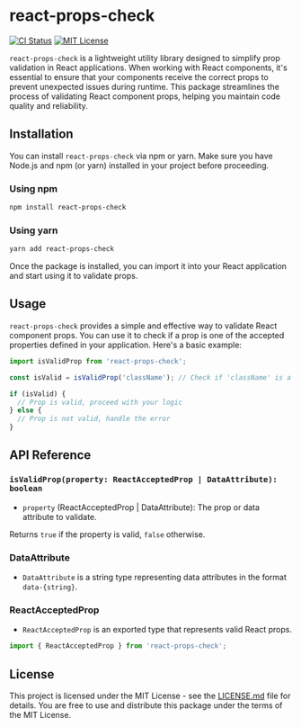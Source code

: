 # react-props-check

[![CI Status](https://img.shields.io/github/actions/workflow/status/tonyghiani/mnt/release.yml?style=for-the-badge&logo=github)](https://github.com/tonyghiani/mnt/actions)
[![MIT License](https://img.shields.io/badge/License-MIT-blue.svg?style=for-the-badge)](https://github.com/tonyghiani/mnt/blob/main/LICENSE)

`react-props-check` is a lightweight utility library designed to simplify prop validation in React applications. When working with React components, it's essential to ensure that your components receive the correct props to prevent unexpected issues during runtime. This package streamlines the process of validating React component props, helping you maintain code quality and reliability.

## Installation

You can install `react-props-check` via npm or yarn. Make sure you have Node.js and npm (or yarn) installed in your project before proceeding.

### Using npm

```bash
npm install react-props-check
```

### Using yarn

```bash
yarn add react-props-check
```

Once the package is installed, you can import it into your React application and start using it to validate props.

## Usage

`react-props-check` provides a simple and effective way to validate React component props. You can use it to check if a prop is one of the accepted properties defined in your application. Here's a basic example:

```javascript
import isValidProp from 'react-props-check';

const isValid = isValidProp('className'); // Check if 'className' is a valid React prop

if (isValid) {
  // Prop is valid, proceed with your logic
} else {
  // Prop is not valid, handle the error
}
```

## API Reference

### `isValidProp(property: ReactAcceptedProp | DataAttribute): boolean`

- `property` (ReactAcceptedProp | DataAttribute): The prop or data attribute to validate.

Returns `true` if the property is valid, `false` otherwise.

### DataAttribute

- `DataAttribute` is a string type representing data attributes in the format `data-{string}`.

### ReactAcceptedProp

- `ReactAcceptedProp` is an exported type that represents valid React props.

```javascript
import { ReactAcceptedProp } from 'react-props-check';
```

## License

This project is licensed under the MIT License - see the [LICENSE.md](https://github.com/tonyghiani/mnt/blob/main/LICENSE) file for details. You are free to use and distribute this package under the terms of the MIT License.
